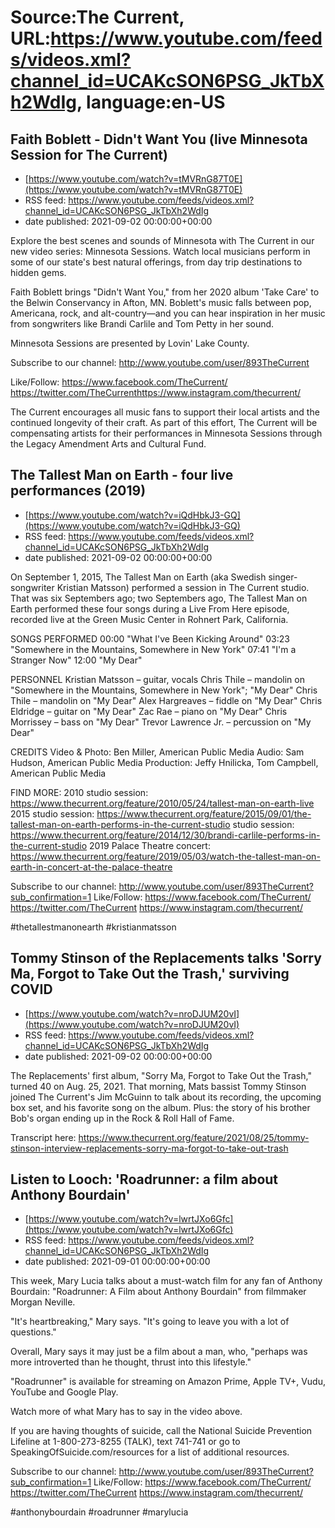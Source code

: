 # Source:The Current, URL:https://www.youtube.com/feeds/videos.xml?channel_id=UCAKcSON6PSG_JkTbXh2WdIg, language:en-US

## Faith Boblett - Didn't Want You (live Minnesota Session for The Current)
 - [https://www.youtube.com/watch?v=tMVRnG87T0E](https://www.youtube.com/watch?v=tMVRnG87T0E)
 - RSS feed: https://www.youtube.com/feeds/videos.xml?channel_id=UCAKcSON6PSG_JkTbXh2WdIg
 - date published: 2021-09-02 00:00:00+00:00

Explore the best scenes and sounds of Minnesota with The Current in our new video series: Minnesota Sessions. Watch local musicians perform in some of our state's best natural offerings, from day trip destinations to hidden gems.

Faith Boblett brings "Didn't Want You," from her 2020 album 'Take Care' to the Belwin Conservancy in Afton, MN. Boblett's music falls between pop, Americana, rock, and alt-country—and you can hear inspiration in her music from songwriters like Brandi Carlile and Tom Petty in her sound.

Minnesota Sessions are presented by Lovin' Lake County. 

Subscribe to our channel:
http://www.youtube.com/user/893TheCurrent

Like/Follow:
https://www.facebook.com/TheCurrent/​​​​
https://twitter.com/TheCurrent​​​​
https://www.instagram.com/thecurrent/

The Current encourages all music fans to support their local artists and the continued longevity of their craft. As part of this effort, The Current will be compensating artists for their performances in Minnesota Sessions through the Legacy Amendment Arts and Cultural Fund.

## The Tallest Man on Earth - four live performances (2019)
 - [https://www.youtube.com/watch?v=iQdHbkJ3-GQ](https://www.youtube.com/watch?v=iQdHbkJ3-GQ)
 - RSS feed: https://www.youtube.com/feeds/videos.xml?channel_id=UCAKcSON6PSG_JkTbXh2WdIg
 - date published: 2021-09-02 00:00:00+00:00

On September 1, 2015, The Tallest Man on Earth (aka Swedish singer-songwriter Kristian Matsson) performed a session in The Current studio. That was six Septembers ago; two Septembers ago, The Tallest Man on Earth performed these four songs during a Live From Here episode, recorded live at the Green Music Center in Rohnert Park, California.

SONGS PERFORMED
00:00 "What I've Been Kicking Around"
03:23 "Somewhere in the Mountains, Somewhere in New York"
07:41 "I'm a Stranger Now"
12:00 "My Dear"

PERSONNEL
Kristian Matsson – guitar, vocals
Chris Thile – mandolin on "Somewhere in the Mountains, Somewhere in New York"; "My Dear"
Chris Thile – mandolin on "My Dear"
Alex Hargreaves – fiddle on "My Dear"
Chris Eldridge – guitar on "My Dear"
Zac Rae – piano on "My Dear"
Chris Morrissey – bass on "My Dear"
Trevor Lawrence Jr. – percussion on "My Dear"

CREDITS
Video & Photo: Ben Miller, American Public Media
Audio: Sam Hudson, American Public Media
Production: Jeffy Hnilicka, Tom Campbell, American Public Media

FIND MORE:
2010 studio session: https://www.thecurrent.org/feature/2010/05/24/tallest-man-on-earth-live
2015 studio session: https://www.thecurrent.org/feature/2015/09/01/the-tallest-man-on-earth-performs-in-the-current-studio studio session: https://www.thecurrent.org/feature/2014/12/30/brandi-carlile-performs-in-the-current-studio
2019 Palace Theatre concert:
https://www.thecurrent.org/feature/2019/05/03/watch-the-tallest-man-on-earth-in-concert-at-the-palace-theatre

Subscribe to our channel:
http://www.youtube.com/user/893TheCurrent?sub_confirmation=1
Like/Follow:
https://www.facebook.com/TheCurrent/
https://twitter.com/TheCurrent
https://www.instagram.com/thecurrent/

#thetallestmanonearth #kristianmatsson

## Tommy Stinson of the Replacements talks 'Sorry Ma, Forgot to Take Out the Trash,' surviving COVID
 - [https://www.youtube.com/watch?v=nroDJUM20vI](https://www.youtube.com/watch?v=nroDJUM20vI)
 - RSS feed: https://www.youtube.com/feeds/videos.xml?channel_id=UCAKcSON6PSG_JkTbXh2WdIg
 - date published: 2021-09-02 00:00:00+00:00

The Replacements' first album, "Sorry Ma, Forgot to Take Out the Trash," turned 40 on Aug. 25, 2021. That morning, Mats bassist Tommy Stinson joined The Current's Jim McGuinn to talk about its recording, the upcoming box set, and his favorite song on the album. Plus: the story of his brother Bob's organ ending up in the Rock & Roll Hall of Fame.

Transcript here: https://www.thecurrent.org/feature/2021/08/25/tommy-stinson-interview-replacements-sorry-ma-forgot-to-take-out-trash

## Listen to Looch: 'Roadrunner: a film about Anthony Bourdain'
 - [https://www.youtube.com/watch?v=lwrtJXo6Gfc](https://www.youtube.com/watch?v=lwrtJXo6Gfc)
 - RSS feed: https://www.youtube.com/feeds/videos.xml?channel_id=UCAKcSON6PSG_JkTbXh2WdIg
 - date published: 2021-09-01 00:00:00+00:00

This week, Mary Lucia talks about a must-watch film for any fan of Anthony Bourdain: "Roadrunner: A Film about Anthony Bourdain" from filmmaker Morgan Neville.

"It's heartbreaking," Mary says. "It's going to leave you with a lot of questions."

Overall, Mary says it may just be a film about a man, who, "perhaps was more introverted than he thought, thrust into this lifestyle."

"Roadrunner" is available for streaming on Amazon Prime, Apple TV+, Vudu, YouTube and Google Play.

Watch more of what Mary has to say in the video above.

If you are having thoughts of suicide, call the National Suicide Prevention Lifeline at 1-800-273-8255 (TALK), text 741-741 or go to SpeakingOfSuicide.com/resources for a list of additional resources.

Subscribe to our channel:
http://www.youtube.com/user/893TheCurrent?sub_confirmation=1
Like/Follow:
https://www.facebook.com/TheCurrent/
https://twitter.com/TheCurrent
https://www.instagram.com/thecurrent/

#anthonybourdain #roadrunner #marylucia

